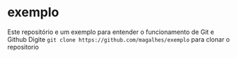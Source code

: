 # exemplo

Este repositório e um exemplo para entender o funcionamento de Git e Github
Digite `git clone https://github.com/magalhes/exemplo` para clonar o repositorio

